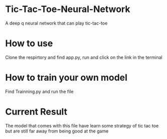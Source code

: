 # Tic-Tac-Toe-Neural-Network
A deep q neural network that can play tic-tac-toe 
# How to use 
Clone the respirtory and find app.py, run and click on the link in the terminal 
# How to train your own model
Find Trainning.py and run the file 
# Current Result
The model that comes with this file have learn some strategy of tic tac toe but are still far away from being good at the game 

